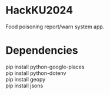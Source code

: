 # HackKU2024
Food poisoning report/warn system app.

# Dependencies
pip install python-google-places  
pip install python-dotenv  
pip install geopy  
pip install jsons  